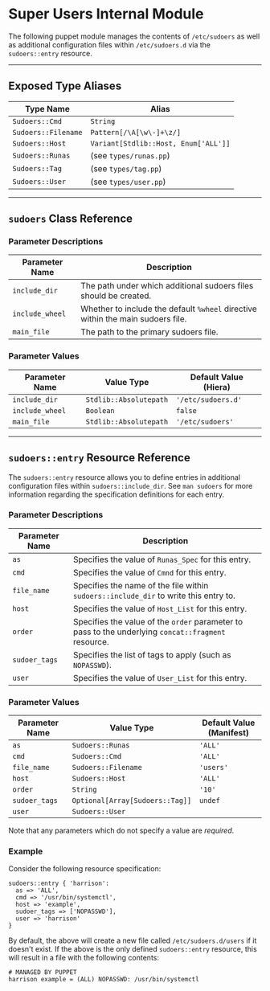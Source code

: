 # Super Users Internal Module

The following puppet module manages the contents of `/etc/sudoers` as well as
additional configuration files within `/etc/sudoers.d` via the `sudoers::entry`
resource.

----
## Exposed Type Aliases

| Type Name           | Alias                                |
|---------------------|--------------------------------------|
| `Sudoers::Cmd`      | `String`                             |
| `Sudoers::Filename` | `Pattern[/\A[\w\-]+\z/]`             |
| `Sudoers::Host`     | `Variant[Stdlib::Host, Enum['ALL']]` |
| `Sudoers::Runas`    | (see `types/runas.pp`)               |
| `Sudoers::Tag`      | (see `types/tag.pp`)                 |
| `Sudoers::User`     | (see `types/user.pp`)                |

----
## `sudoers` Class Reference

### Parameter Descriptions

| Parameter Name  | Description                                                                     |
|-----------------|---------------------------------------------------------------------------------|
| `include_dir`   | The path under which additional sudoers files should be created.                |
| `include_wheel` | Whether to include the default `%wheel` directive within the main sudoers file. |
| `main_file`     | The path to the primary sudoers file.                                           |

### Parameter Values

| Parameter Name  | Value Type             | Default Value (Hiera) |
|-----------------|------------------------|-----------------------|
| `include_dir`   | `Stdlib::Absolutepath` | `'/etc/sudoers.d'`    |
| `include_wheel` | `Boolean`              | `false`               |
| `main_file`     | `Stdlib::Absolutepath` | `'/etc/sudoers'`      |

----
## `sudoers::entry` Resource Reference

The `sudoers::entry` resource allows you to define entries in additional
configuration files within `sudoers::include_dir`. See `man sudoers` for more
information regarding the specification definitions for each entry.

### Parameter Descriptions

| Parameter Name | Description                                                                                         |
|----------------|-----------------------------------------------------------------------------------------------------|
| `as`           | Specifies the value of `Runas_Spec` for this entry.                                                 |
| `cmd`          | Specifies the value of `Cmnd` for this entry.                                                       |
| `file_name`    | Specifies the name of the file within `sudoers::include_dir` to write this entry to.                |
| `host`         | Specifies the value of `Host_List` for this entry.                                                  |
| `order`        | Specifies the value of the `order` parameter to pass to the underlying `concat::fragment` resource. |
| `sudoer_tags`  | Specifies the list of tags to apply (such as `NOPASSWD`).                                           |
| `user`         | Specifies the value of `User_List` for this entry.                                                  |

### Parameter Values

| Parameter Name | Value Type                      | Default Value (Manifest) |
|----------------|---------------------------------|--------------------------|
| `as`           | `Sudoers::Runas`                | `'ALL'`                  |
| `cmd`          | `Sudoers::Cmd`                  | `'ALL'`                  |
| `file_name`    | `Sudoers::Filename`             | `'users'`                |
| `host`         | `Sudoers::Host`                 | `'ALL'`                  |
| `order`        | `String`                        | `'10'`                   |
| `sudoer_tags`  | `Optional[Array[Sudoers::Tag]]` | `undef`                  |
| `user`         | `Sudoers::User`                 |                          |

Note that any parameters which do not specify a value are _required_.

### Example

Consider the following resource specification:

```puppet
sudoers::entry { 'harrison':
  as => 'ALL',
  cmd => '/usr/bin/systemctl',
  host => 'example',
  sudoer_tags => ['NOPASSWD'],
  user => 'harrison'
}
```

By default, the above will create a new file called `/etc/sudoers.d/users` if it
doesn't exist. If the above is the only defined `sudoers::entry` resource, this
will result in a file with the following contents:

```
# MANAGED BY PUPPET
harrison example = (ALL) NOPASSWD: /usr/bin/systemctl
```
